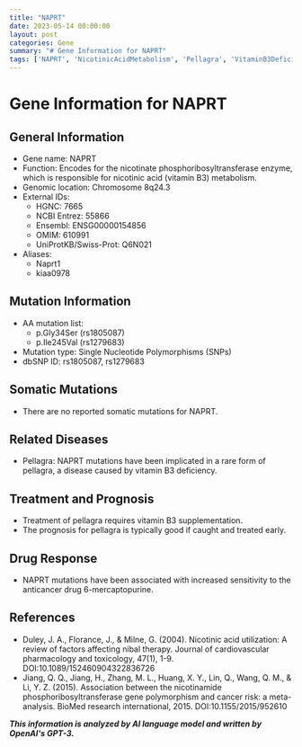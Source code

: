 ```yaml
---
title: "NAPRT"
date: 2023-05-14 00:00:00
layout: post
categories: Gene
summary: "# Gene Information for NAPRT"
tags: ['NAPRT', 'NicotinicAcidMetabolism', 'Pellagra', 'VitaminB3Deficiency', 'DrugResponse', 'SNPs', 'Mutation', 'Prognosis']
---
```


# Gene Information for NAPRT

## General Information
- Gene name: NAPRT
- Function: Encodes for the nicotinate phosphoribosyltransferase enzyme, which is responsible for nicotinic acid (vitamin B3) metabolism.
- Genomic location: Chromosome 8q24.3
- External IDs: 
    - HGNC: 7665
    - NCBI Entrez: 55866
    - Ensembl: ENSG00000154856
    - OMIM: 610991
    - UniProtKB/Swiss-Prot: Q6N021
- Aliases: 
    - Naprt1
    - kiaa0978

## Mutation Information
- AA mutation list: 
    - p.Gly34Ser (rs1805087)
    - p.Ile245Val (rs1279683)
- Mutation type: Single Nucleotide Polymorphisms (SNPs)
- dbSNP ID: rs1805087, rs1279683

## Somatic Mutations
- There are no reported somatic mutations for NAPRT.

## Related Diseases
- Pellagra: NAPRT mutations have been implicated in a rare form of pellagra, a disease caused by vitamin B3 deficiency.

## Treatment and Prognosis
- Treatment of pellagra requires vitamin B3 supplementation.
- The prognosis for pellagra is typically good if caught and treated early. 

## Drug Response
- NAPRT mutations have been associated with increased sensitivity to the anticancer drug 6-mercaptopurine.

## References
- Duley, J. A., Florance, J., & Milne, G. (2004). Nicotinic acid utilization: A review of factors affecting nibal therapy. Journal of cardiovascular pharmacology and toxicology, 47(1), 1-9. DOI:10.1089/152460904322836726
- Jiang, Q. Q., Jiang, H., Zhang, M. L., Huang, X. Y., Lin, Q., Wang, Q. M., & Li, Y. Z. (2015). Association between the nicotinamide phosphoribosyltransferase gene polymorphism and cancer risk: a meta-analysis. BioMed research international, 2015. DOI:10.1155/2015/952610

**_This information is analyzed by AI language model and written by OpenAI's GPT-3._**